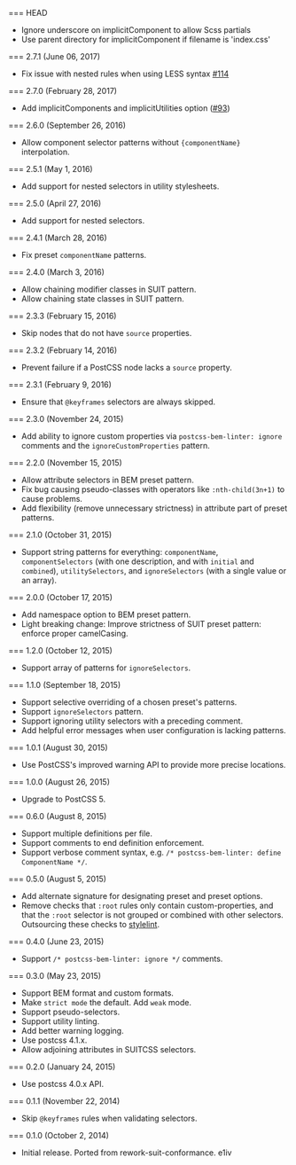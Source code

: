 === HEAD

* Ignore underscore on implicitComponent to allow Scss partials
* Use parent directory for implicitComponent if filename is 'index.css'

=== 2.7.1 (June 06, 2017)

* Fix issue with nested rules when using LESS syntax [#114](https://github.com/postcss/postcss-bem-linter/pull/114)

=== 2.7.0 (February 28, 2017)

* Add implicitComponents and implicitUtilities option ([#93](https://github.com/postcss/postcss-bem-linter/pull/93))

=== 2.6.0 (September 26, 2016)

* Allow component selector patterns without `{componentName}` interpolation.

=== 2.5.1 (May 1, 2016)

* Add support for nested selectors in utility stylesheets.

=== 2.5.0 (April 27, 2016)

* Add support for nested selectors.

=== 2.4.1 (March 28, 2016)

* Fix preset `componentName` patterns.

=== 2.4.0 (March 3, 2016)

* Allow chaining modifier classes in SUIT pattern.
* Allow chaining state classes in SUIT pattern.

=== 2.3.3 (February 15, 2016)

* Skip nodes that do not have `source` properties.

=== 2.3.2 (February 14, 2016)

* Prevent failure if a PostCSS node lacks a `source` property.

=== 2.3.1 (February 9, 2016)

* Ensure that `@keyframes` selectors are always skipped.

=== 2.3.0 (November 24, 2015)

* Add ability to ignore custom properties via `postcss-bem-linter: ignore` comments and the `ignoreCustomProperties` pattern.

=== 2.2.0 (November 15, 2015)

* Allow attribute selectors in BEM preset pattern.
* Fix bug causing pseudo-classes with operators like `:nth-child(3n+1)` to cause problems.
* Add flexibility (remove unnecessary strictness) in attribute part of preset patterns.

=== 2.1.0 (October 31, 2015)

* Support string patterns for everything: `componentName`, `componentSelectors` (with one description, and with `initial` and `combined`), `utilitySelectors`, and `ignoreSelectors` (with a single value or an array).

=== 2.0.0 (October 17, 2015)

* Add namespace option to BEM preset pattern.
* Light breaking change: Improve strictness of SUIT preset pattern: enforce proper camelCasing.

=== 1.2.0 (October 12, 2015)

* Support array of patterns for `ignoreSelectors`.

=== 1.1.0 (September 18, 2015)

* Support selective overriding of a chosen preset's patterns.
* Support `ignoreSelectors` pattern.
* Support ignoring utility selectors with a preceding comment.
* Add helpful error messages when user configuration is lacking patterns.

=== 1.0.1 (August 30, 2015)

* Use PostCSS's improved warning API to provide more precise locations.

=== 1.0.0 (August 26, 2015)

* Upgrade to PostCSS 5.

=== 0.6.0 (August 8, 2015)

* Support multiple definitions per file.
* Support comments to end definition enforcement.
* Support verbose comment syntax, e.g. `/* postcss-bem-linter: define ComponentName */`.

=== 0.5.0 (August 5, 2015)

* Add alternate signature for designating preset and preset options.
* Remove checks that `:root` rules only contain custom-properties, and that the `:root` selector is not grouped or combined with other selectors. Outsourcing these checks to [stylelint](https://github.com/stylelint/stylelint).

=== 0.4.0 (June 23, 2015)

* Support `/* postcss-bem-linter: ignore */` comments.

=== 0.3.0 (May 23, 2015)

* Support BEM format and custom formats.
* Make `strict mode` the default. Add `weak` mode.
* Support pseudo-selectors.
* Support utility linting.
* Add better warning logging.
* Use postcss 4.1.x.
* Allow adjoining attributes in SUITCSS selectors.

=== 0.2.0 (January 24, 2015)

* Use postcss 4.0.x API.

=== 0.1.1 (November 22, 2014)

* Skip `@keyframes` rules when validating selectors.

=== 0.1.0 (October 2, 2014)

* Initial release. Ported from rework-suit-conformance.
e1iv
